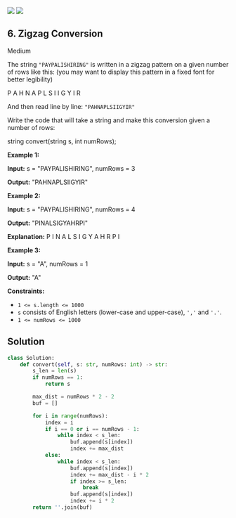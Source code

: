 [![](https://img.shields.io/github/stars/LeetCode-in-Python/LeetCode-in-Python?label=Stars&style=flat-square)](https://github.com/LeetCode-in-Python/LeetCode-in-Python)
[![](https://img.shields.io/github/forks/LeetCode-in-Python/LeetCode-in-Python?label=Fork%20me%20on%20GitHub%20&style=flat-square)](https://github.com/LeetCode-in-Python/LeetCode-in-Python/fork)

## 6\. Zigzag Conversion

Medium

The string `"PAYPALISHIRING"` is written in a zigzag pattern on a given number of rows like this: (you may want to display this pattern in a fixed font for better legibility)

P A H N A P L S I I G Y I R 

And then read line by line: `"PAHNAPLSIIGYIR"`

Write the code that will take a string and make this conversion given a number of rows:

string convert(string s, int numRows); 

**Example 1:**

**Input:** s = "PAYPALISHIRING", numRows = 3

**Output:** "PAHNAPLSIIGYIR" 

**Example 2:**

**Input:** s = "PAYPALISHIRING", numRows = 4

**Output:** "PINALSIGYAHRPI"

**Explanation:** P I N A L S I G Y A H R P I 

**Example 3:**

**Input:** s = "A", numRows = 1

**Output:** "A" 

**Constraints:**

*   `1 <= s.length <= 1000`
*   `s` consists of English letters (lower-case and upper-case), `','` and `'.'`.
*   `1 <= numRows <= 1000`


## Solution

```python
class Solution:
    def convert(self, s: str, numRows: int) -> str:
        s_len = len(s)
        if numRows == 1:
            return s

        max_dist = numRows * 2 - 2
        buf = []

        for i in range(numRows):
            index = i
            if i == 0 or i == numRows - 1:
                while index < s_len:
                    buf.append(s[index])
                    index += max_dist
            else:
                while index < s_len:
                    buf.append(s[index])
                    index += max_dist - i * 2
                    if index >= s_len:
                        break
                    buf.append(s[index])
                    index += i * 2
        return ''.join(buf)
```